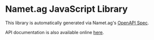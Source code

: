 # Namet.ag JavaScript Library

This library is automatically generated via Namet.ag's [OpenAPI Spec](https://github.com/Namet-ag/openapi).

API documentation is also available online [here](https://api.namet.ag/docs).